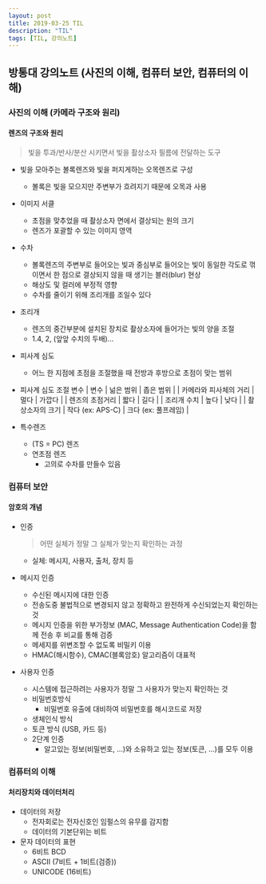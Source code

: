 ```yaml
---
layout: post
title: 2019-03-25 TIL
description: "TIL"
tags: [TIL, 강의노트]
---
```


## 방통대 강의노트 (사진의 이해, 컴퓨터 보안, 컴퓨터의 이해)

### 사진의 이해 (카메라 구조와 원리)

#### 렌즈의 구조와 원리

> 빛을 투과/반사/분산 시키면서 빛을 촬상소자 필름에 전달하는 도구

- 빛을 모아주는 볼록렌즈와 빛을 퍼지게하는 오목렌즈로 구성

  - 볼록은 빛을 모으지만 주변부가 흐려지기 때문에 오목과 사용

- 이미지 서클
  - 초점을 맞추었을 때 촬상소자 면에서 결상되는 원의 크기
  - 렌즈가 포괄할 수 있는 이미지 영역
- 수차
  - 볼록렌즈의 주변부로 들어오는 빛과 중심부로 들어오는 빛이 동일한 각도로 꺾이면서 한 점으로 결상되지 않을 때 생기는 블러(blur) 현상
  - 해상도 및 컬러에 부정적 영향
  - 수차를 줄이기 위해 조리개를 조일수 있다
- 조리개
  - 렌즈의 중간부분에 설치된 장치로 촬상소자에 들어가는 빛의 양을 조절
  - 1.4, 2, (앞앞 수치의 두배)...
- 피사계 심도
  - 어느 한 지점에 초점을 조절했을 때 전방과 후방으로 초점이 맞는 범위
- 피사계 심도 조절 변수
  | 변수 | 넒은 범위 | 좁은 범위 |
  | 카메라와 피사체의 거리 | 멀다 | 가깝다 |
  | 렌즈의 초점거리 | 짧다 | 길다 |
  | 조리개 수치 | 높다 | 낮다 |
  | 촬상소자의 크기 | 작다 (ex: APS-C) | 크다 (ex: 풀프레임) |

- 특수렌즈
  - (TS = PC) 렌즈
  - 연초점 렌즈
    - 고의로 수차를 만들수 있음

### 컴퓨터 보안

#### 암호의 개념

- 인증

  > 어떤 실체가 정말 그 실체가 맞는지 확인하는 과정

  - 실체: 메시지, 사용자, 출처, 장치 등

- 메시지 인증
  - 수신된 메시지에 대한 인증
  - 전송도중 불법적으로 변경되지 않고 정확하고 완전하게 수신되었는지 확인하는 것
  - 메시지 인증을 위한 부가정보 (MAC, Message Authentication Code)을 함께 전송 후 비교를 통해 검증
  - 메세지를 위변조할 수 없도록 비밀키 이용
  - HMAC(해시함수), CMAC(블록암호) 알고리즘이 대표적
- 사용자 인증
  - 시스템에 접근하려는 사용자가 정말 그 사용자가 맞는지 확인하는 것
  - 비밀번호방식
    - 비밀번호 유출에 대비하여 비밀번호를 해시코드로 저장
  - 생체인식 방식
  - 토큰 방식 (USB, 카드 등)
  - 2단계 인증
    - 알고있는 정보(비밀번호, ...)와 소유하고 있는 정보(토큰, ...)를 모두 이용

### 컴퓨터의 이해

#### 처리장치와 데이터처리

- 데이터의 저장
  - 전자회로는 전자신호인 임펄스의 유무를 감지함
  - 데이터의 기본단위는 비트
- 문자 데이터의 표현
  - 6비트 BCD
  - ASCII (7비트 + 1비트(검증))
  - UNICODE (16비트)
